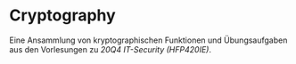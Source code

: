 # Cryptography
Eine Ansammlung von kryptographischen Funktionen und Übungsaufgaben aus den Vorlesungen zu _20Q4 IT-Security (HFP420IE)_.
